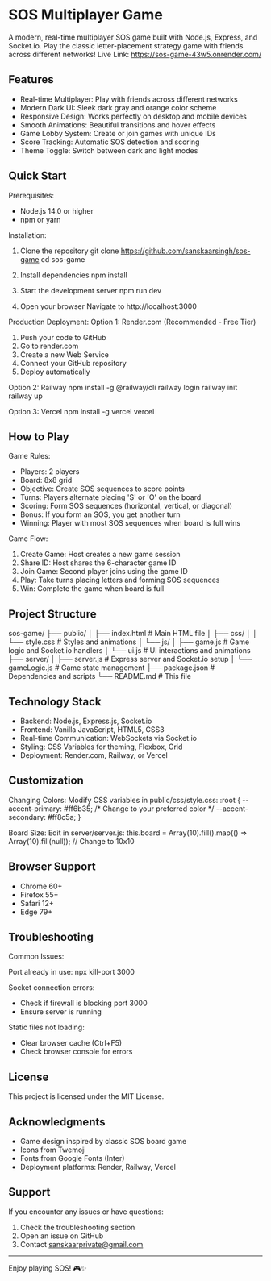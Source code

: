 SOS Multiplayer Game
====================

A modern, real-time multiplayer SOS game built with Node.js, Express, and Socket.io. Play the classic letter-placement strategy game with friends across different networks!
Live Link: <https://sos-game-43w5.onrender.com/>

Features
--------
* Real-time Multiplayer: Play with friends across different networks
* Modern Dark UI: Sleek dark gray and orange color scheme
* Responsive Design: Works perfectly on desktop and mobile devices
* Smooth Animations: Beautiful transitions and hover effects
* Game Lobby System: Create or join games with unique IDs
* Score Tracking: Automatic SOS detection and scoring
* Theme Toggle: Switch between dark and light modes

Quick Start
-----------

Prerequisites:
- Node.js 14.0 or higher
- npm or yarn

Installation:
1. Clone the repository
   git clone <https://github.com/sanskaarsingh/sos-game>
   cd sos-game

2. Install dependencies
   npm install

3. Start the development server
   npm run dev

4. Open your browser
   Navigate to http://localhost:3000

Production Deployment:
Option 1: Render.com (Recommended - Free Tier)
1. Push your code to GitHub
2. Go to render.com
3. Create a new Web Service
4. Connect your GitHub repository
5. Deploy automatically

Option 2: Railway
npm install -g @railway/cli
railway login
railway init
railway up

Option 3: Vercel
npm install -g vercel
vercel

How to Play
-----------

Game Rules:
* Players: 2 players
* Board: 8x8 grid
* Objective: Create SOS sequences to score points
* Turns: Players alternate placing 'S' or 'O' on the board
* Scoring: Form SOS sequences (horizontal, vertical, or diagonal)
* Bonus: If you form an SOS, you get another turn
* Winning: Player with most SOS sequences when board is full wins

Game Flow:
1. Create Game: Host creates a new game session
2. Share ID: Host shares the 6-character game ID
3. Join Game: Second player joins using the game ID
4. Play: Take turns placing letters and forming SOS sequences
5. Win: Complete the game when board is full

Project Structure
-----------------
sos-game/
├── public/
│   ├── index.html          # Main HTML file
│   ├── css/
│   │   └── style.css       # Styles and animations
│   └── js/
│       ├── game.js         # Game logic and Socket.io handlers
│       └── ui.js           # UI interactions and animations
├── server/
│   ├── server.js           # Express server and Socket.io setup
│   └── gameLogic.js        # Game state management
├── package.json            # Dependencies and scripts
└── README.md              # This file

Technology Stack
----------------
* Backend: Node.js, Express.js, Socket.io
* Frontend: Vanilla JavaScript, HTML5, CSS3
* Real-time Communication: WebSockets via Socket.io
* Styling: CSS Variables for theming, Flexbox, Grid
* Deployment: Render.com, Railway, or Vercel

Customization
-------------

Changing Colors:
Modify CSS variables in public/css/style.css:
:root {
  --accent-primary: #ff6b35; /* Change to your preferred color */
  --accent-secondary: #ff8c5a;
}

Board Size:
Edit in server/server.js:
this.board = Array(10).fill().map(() => Array(10).fill(null)); // Change to 10x10

Browser Support
---------------
* Chrome 60+
* Firefox 55+
* Safari 12+
* Edge 79+

Troubleshooting
---------------

Common Issues:

Port already in use:
npx kill-port 3000

Socket connection errors:
- Check if firewall is blocking port 3000
- Ensure server is running

Static files not loading:
- Clear browser cache (Ctrl+F5)
- Check browser console for errors

License
-------
This project is licensed under the MIT License.

Acknowledgments
---------------
* Game design inspired by classic SOS board game
* Icons from Twemoji
* Fonts from Google Fonts (Inter)
* Deployment platforms: Render, Railway, Vercel

Support
-------
If you encounter any issues or have questions:
1. Check the troubleshooting section
2. Open an issue on GitHub
3. Contact <sanskaarprivate@gmail.com>

---

Enjoy playing SOS! 🎮✨
